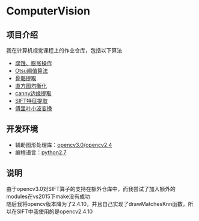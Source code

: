 # ComputerVision

## 项目介绍

我在计算机视觉课程上的作业仓库，包括以下算法  
* [腐蚀、膨胀操作](https://github.com/yanjiasen4/ComputerVision/tree/master/%E4%BA%8C%E5%80%BC%E5%9B%BE%E5%83%8F%E5%A4%84%E7%90%86%EF%BC%88%E5%9F%BA%E7%A1%80%EF%BC%89)
* [Otsu阈值算法](https://github.com/yanjiasen4/ComputerVision/tree/master/%E4%BA%8C%E5%80%BC%E5%9B%BE%E5%83%8F%E5%A4%84%E7%90%86%EF%BC%88%E9%A2%9D%E5%A4%96%EF%BC%89)
* [骨骼提取](https://github.com/yanjiasen4/ComputerVision/tree/master/%E9%AB%98%E7%BA%A7%E5%BD%A2%E6%80%81%E5%AD%A6%E8%BF%90%E7%AE%97%EF%BC%88%E9%A2%9D%E5%A4%96%EF%BC%89)
* [直方图均衡化](https://github.com/yanjiasen4/ComputerVision/tree/master/%E7%9B%B4%E6%96%B9%E5%9B%BE%E5%9D%87%E8%A1%A1%EF%BC%88%E5%9F%BA%E7%A1%80%EF%BC%89)
* [canny边缘提取](https://github.com/yanjiasen4/ComputerVision/tree/master/%E8%BE%B9%E7%BC%98%E6%8F%90%E5%8F%96)
* [SIFT特征提取](https://github.com/yanjiasen4/ComputerVision/tree/master/SIFT%E7%89%B9%E5%BE%81%E6%8F%90%E5%8F%96)
* [傅里叶小波变换](https://github.com/yanjiasen4/ComputerVision/tree/master/%E5%82%85%E9%87%8C%E5%8F%B6%E5%B0%8F%E6%B3%A2%E5%8F%98%E6%8D%A2)

## 开发环境

* 辅助图形处理库：[opencv3.0](http://opencv.org/ "opencv3.0")/[opencv2.4](http://opencv.org/ "opencv2.4")
* 编程语言：[python2.7](https://www.python.org/ "python2.7")  

## 说明

由于opencv3.0对SIFT算子的支持在额外仓库中，而我尝试了加入额外的modules在vs2015下make没有成功  
随后我将opencv版本降为了2.4.10，并且自己实现了drawMatchesKnn函数，所以在SIFT中我使用的是opencv2.4.10 
